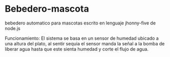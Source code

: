 # Bebedero-mascota
bebedero automatico para mascotas
escrito en lenguaje jhonny-five de node.js

Funcionamiento:
    El sistema se basa en un sensor de humedad ubicado a una altura del plato, al sentir
    sequia el sensor manda la señal a la bomba de liberar agua hasta que este sienta
    humedad y corte el flujo de agua.
